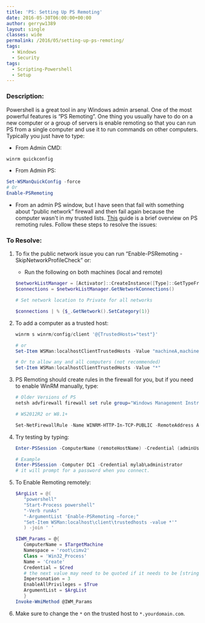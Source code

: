 ```yaml
---
title: 'PS: Setting Up PS Remoting'
date: 2016-05-30T06:00:00+00:00
author: gerryw1389
layout: single
classes: wide
permalink: /2016/05/setting-up-ps-remoting/
tags:
  - Windows
  - Security
tags:
  - Scripting-Powershell
  - Setup
---
```

<!--more-->

### Description:

Powershell is a great tool in any Windows admin arsenal. One of the most powerful features is &#8220;PS Remoting&#8221;. One thing you usually have to do on a new computer or a group of servers is enable remoting so that you can run PS from a single computer and use it to run commands on other computers. Typically you just have to type:

   - From Admin CMD:

   ```powershell
   winrm quickconfig
   ```

   - From Admin PS:

   ```powershell
   Set-WSManQuickConfig -force
   # Or
   Enable-PSRemoting
   ```

   - From an admin PS window, but I have seen that fail with something about &#8220;public network&#8221; firewall and then fail again because the computer wasn't in my trusted lists. [This](http://searchwindowsserver.techtarget.com/feature/How-to-enable-PowerShell-remoting) guide is a brief overview on PS remoting rules. Follow these steps to resolve the issues:

### To Resolve:

1. To fix the public network issue you can run &#8220;Enable-PSRemoting -SkipNetworkProfileCheck&#8221; or:

   - Run the following on both machines (local and remote)

   ```powershell
   $networkListManager = [Activator]::CreateInstance([Type]::GetTypeFromCLSID([Guid]"{DCB00C01-570F-4A9B-8D69-199FDBA5723B}"))
   $connections = $networkListManager.GetNetworkConnections()

   # Set network location to Private for all networks

   $connections | % {$_.GetNetwork().SetCategory(1)}
   ```

2. To add a computer as a trusted host:

   ```powershell
   winrm s winrm/config/client '@{TrustedHosts="test"}'

   # or
   Set-Item WSMan:localhostClientTrustedHosts -Value "machineA,machineB"

   # Or to allow any and all computers (not recommended)
   Set-Item WSMan:localhostClientTrustedHosts -Value "*"
   ```

3. PS Remoting should create rules in the firewall for you, but if you need to enable WinRM manually, type:

   ```powershell
   # Older Versions of PS
   netsh advfirewall firewall set rule group="Windows Management Instrumentation (WMI)" new enable=yes

   # WS2012R2 or W8.1+

   Set-NetFirewallRule -Name WINRM-HTTP-In-TCP-PUBLIC -RemoteAddress Any
   ```

4. Try testing by typing:

   ```powershell
   Enter-PSSession -ComputerName (remoteHostName) -Credential (adminUserName)

   # Example
   Enter-PSSession -Computer DC1 -Credential mylab\administrator
   # it will prompt for a password when you connect.
   ```

5. To Enable Remoting remotely:

   ```powershell
   $ArgList = @(
      "powershell"
      "Start-Process powershell"
      "-Verb runAs"
      "-ArgumentList 'Enable-PSRemoting –force;"
      "Set-Item WSMan:localhost\client\trustedhosts -value *'"
      ) -join ' '

   $IWM_Params = @{
      ComputerName = $TargetMachine
      Namespace = 'root\cimv2'
      Class = 'Win32_Process'
      Name = 'Create'
      Credential = $Cred
      # the next value may need to be quoted if it needs to be [string] instead of [int]
      Impersonation = 3
      EnableAllPrivileges = $True
      ArgumentList = $ArgList
      }
   Invoke-WmiMethod @IWM_Params
   ```

6. Make sure to change the `*` on the trusted host to `*.yourdomain.com`.

